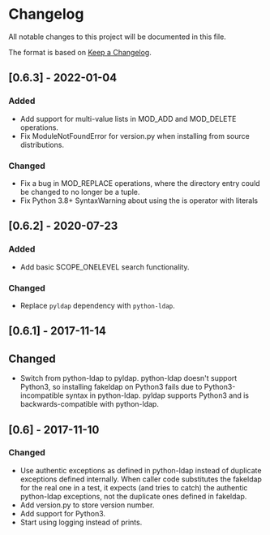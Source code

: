 # Changelog
All notable changes to this project will be documented in this file.

The format is based on [Keep a Changelog](http://keepachangelog.com/en/1.0.0/).

## [0.6.3] - 2022-01-04
### Added
- Add support for multi-value lists in MOD_ADD and MOD_DELETE operations.
- Fix ModuleNotFoundError for version.py when installing from source
  distributions.

### Changed
- Fix a bug in MOD_REPLACE operations, where the directory entry could
  be changed to no longer be a tuple.
- Fix Python 3.8+ SyntaxWarning about using the is operator with literals

## [0.6.2] - 2020-07-23
### Added
- Add basic SCOPE_ONELEVEL search functionality.

### Changed
- Replace `pyldap` dependency with `python-ldap`.

## [0.6.1] - 2017-11-14
## Changed
- Switch from python-ldap to pyldap. python-ldap doesn't support Python3, so
  installing fakeldap on Python3 fails due to Python3-incompatible syntax in
  python-ldap. pyldap supports Python3 and is backwards-compatible with
  python-ldap.

## [0.6] - 2017-11-10
### Changed
- Use authentic exceptions as defined in python-ldap instead of duplicate
  exceptions defined internally. When caller code substitutes the fakeldap
  for the real one in a test, it expects (and tries to catch) the authentic
  python-ldap exceptions, not the duplicate ones defined in fakeldap.
- Add version.py to store version number.
- Add support for Python3.
- Start using logging instead of prints.
